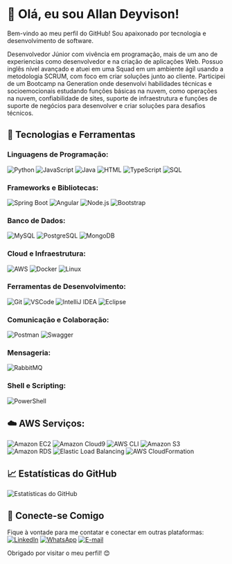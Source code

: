 # 👋 Olá, eu sou Allan Deyvison!

Bem-vindo ao meu perfil do GitHub! Sou apaixonado por tecnologia e desenvolvimento de software.

Desenvolvedor Júnior com vivência em programação, mais de um ano de experiencias como desenvolvedor e na criação de aplicações Web. Possuo inglês nível avançado e atuei em uma Squad em um ambiente ágil usando a metodologia SCRUM, com foco em criar soluções junto ao cliente. Participei de um Bootcamp na Generation onde desenvolvi  habilidades técnicas e socioemocionais estudando funções básicas na nuvem, como operações na nuvem, confiabilidade de sites, suporte de infraestrutura e funções de suporte de negócios para desenvolver e criar soluções para desafios técnicos. 

## 🚀 Tecnologias e Ferramentas

### Linguagens de Programação:
![Python](https://img.shields.io/badge/Python-3776AB?style=for-the-badge&logo=python&logoColor=white)
![JavaScript](https://img.shields.io/badge/JavaScript-F7DF1E?style=for-the-badge&logo=javascript&logoColor=black)
![Java](https://img.shields.io/badge/Java-007396?style=for-the-badge&logo=java&logoColor=white)
![HTML](https://img.shields.io/badge/HTML5-E34F26?style=for-the-badge&logo=html5&logoColor=white)
![TypeScript](https://img.shields.io/badge/TypeScript-3178C6?style=for-the-badge&logo=typescript&logoColor=white)
![SQL](https://img.shields.io/badge/SQL-4479A1?style=for-the-badge&logo=postgresql&logoColor=white)

### Frameworks e Bibliotecas:
![Spring Boot](https://img.shields.io/badge/Spring_Boot-6DB33F?style=for-the-badge&logo=spring&logoColor=white)
![Angular](https://img.shields.io/badge/Angular-DD0031?style=for-the-badge&logo=angular&logoColor=white)
![Node.js](https://img.shields.io/badge/Node.js-339933?style=for-the-badge&logo=node.js&logoColor=white)
![Bootstrap](https://img.shields.io/badge/Bootstrap-563D7C?style=for-the-badge&logo=bootstrap&logoColor=white)

### Banco de Dados:
![MySQL](https://img.shields.io/badge/MySQL-4479A1?style=for-the-badge&logo=mysql&logoColor=white)
![PostgreSQL](https://img.shields.io/badge/PostgreSQL-336791?style=for-the-badge&logo=postgresql&logoColor=white)
![MongoDB](https://img.shields.io/badge/MongoDB-47A248?style=for-the-badge&logo=mongodb&logoColor=white)

### Cloud e Infraestrutura:
![AWS](https://img.shields.io/badge/AWS-232F3E?style=for-the-badge&logo=amazon-aws&logoColor=white)
![Docker](https://img.shields.io/badge/Docker-2496ED?style=for-the-badge&logo=docker&logoColor=white)
![Linux](https://img.shields.io/badge/Linux-FCC624?style=for-the-badge&logo=linux&logoColor=black)

### Ferramentas de Desenvolvimento:
![Git](https://img.shields.io/badge/Git-F05032?style=for-the-badge&logo=git&logoColor=white)
![VSCode](https://img.shields.io/badge/VSCode-007ACC?style=for-the-badge&logo=visual-studio-code&logoColor=white)
![IntelliJ IDEA](https://img.shields.io/badge/IntelliJ_IDEA-000000?style=for-the-badge&logo=intellij-idea&logoColor=white)
![Eclipse](https://img.shields.io/badge/Eclipse-2C2255?style=for-the-badge&logo=eclipse&logoColor=white)

### Comunicação e Colaboração:
![Postman](https://img.shields.io/badge/Postman-FF6C37?style=for-the-badge&logo=postman&logoColor=white)
![Swagger](https://img.shields.io/badge/Swagger-85EA2D?style=for-the-badge&logo=swagger&logoColor=black)

### Mensageria:
![RabbitMQ](https://img.shields.io/badge/RabbitMQ-FF6600?style=for-the-badge&logo=rabbitmq&logoColor=white)

### Shell e Scripting:
![PowerShell](https://img.shields.io/badge/PowerShell-5391FE?style=for-the-badge&logo=powershell&logoColor=white)

## ☁️ AWS Serviços:
![Amazon EC2](https://img.shields.io/badge/Amazon_EC2-232F3E?style=for-the-badge&logo=amazon-aws&logoColor=white)
![Amazon Cloud9](https://img.shields.io/badge/Amazon_Cloud9-232F3E?style=for-the-badge&logo=amazon-aws&logoColor=white)
![AWS CLI](https://img.shields.io/badge/AWS_CLI-232F3E?style=for-the-badge&logo=amazon-aws&logoColor=white)
![Amazon S3](https://img.shields.io/badge/Amazon_S3-232F3E?style=for-the-badge&logo=amazon-aws&logoColor=white)
![Amazon RDS](https://img.shields.io/badge/Amazon_RDS-232F3E?style=for-the-badge&logo=amazon-aws&logoColor=white)
![Elastic Load Balancing](https://img.shields.io/badge/Elastic_Load_Balancing-232F3E?style=for-the-badge&logo=amazon-aws&logoColor=white)
![AWS CloudFormation](https://img.shields.io/badge/AWS_CloudFormation-232F3E?style=for-the-badge&logo=amazon-aws&logoColor=white)

## 📈 Estatísticas do GitHub
![Estatísticas do GitHub](https://github-readme-stats.vercel.app/api/top-langs/?username=AllanDeyvison&theme=vision-friendly-dark)

## 🤝 Conecte-se Comigo
Fique à vontade para me contatar e conectar em outras plataformas:
[![LinkedIn](https://img.shields.io/badge/LinkedIn-0077B5?style=for-the-badge&logo=linkedin&logoColor=white)](https://www.linkedin.com/in/allan-deyvison/)
[![WhatsApp](https://img.shields.io/badge/WhatsApp-25D366?style=for-the-badge&logo=whatsapp&logoColor=white)](https://wa.me/5511975088272)
[![E-mail](https://img.shields.io/badge/E-mail-D14836?style=for-the-badge&logo=gmail&logoColor=white)](mailto:allandeyvisondi@gmail.com)

Obrigado por visitar o meu perfil! 😊
